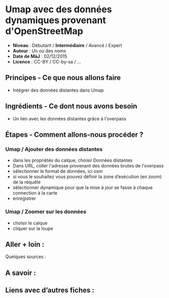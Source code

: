 # Umap avec des données dynamiques provenant d'OpenStreetMap


- **Niveau** : Débutant / **Intermédiaire** / Avancé / Expert
- **Auteur** : Un ou des noms
- **Date de MàJ** : 02/12/2015
- **Licence** : CC-BY / CC-by-sa / ...

## Principes - Ce que nous allons faire
* Intégrer des données distantes dans Umap
## Ingrédients - Ce dont nous avons besoin
* Un lien avec les données distantes grâce à l'overpass

## Étapes - Comment allons-nous procéder ?
### Umap / Ajouter des données distantes
* dans les propriétés du calque, choisir Données distantes
* Dans URL, coller l'adresse provenant des données brutes de l'overpass
* sélectionner le format de données, ici osm
* si vous le souhaitez vous pouvez définir la zone d’exécution (en zoom) de la requête
* sélectionner dynamique pour que la mise à jour se fasse à chaque connection à la carte
* enregistrer

### Umap / Zoomer sur les données
* choisir le calque
* cliquer sur la loupe


## Aller + loin : 
Quelques sources : 

## A savoir : 

## Liens avec d’autres fiches : 


